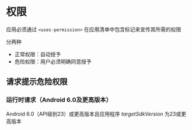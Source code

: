 # 权限

应用必须通过 `<uses-permission>` 在应用清单中包含标记来宣传其所需的权限

分两种

- 正常权限：自动授予
- 危险权限：用户必须明确同意授予

## 请求提示危险权限

### 运行时请求（Android 6.0及更高版本）

Android 6.0（API级别23）或更高版本且应用程序 *targetSdkVersion* 为23或更高版本